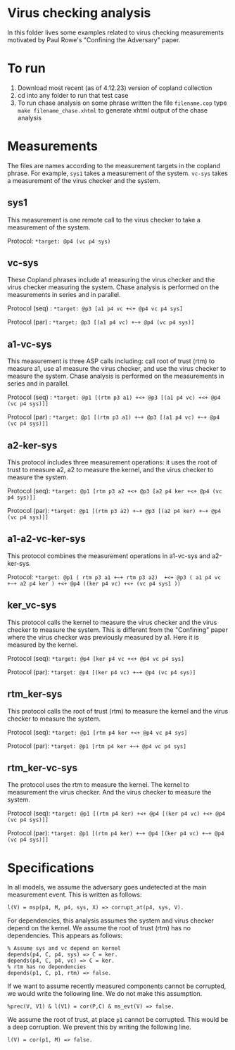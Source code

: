 # Virus checking analysis

In this folder lives some examples related to virus checking measurements motivated by Paul Rowe's "Confining the Adversary" paper.

# To run 

1. Download most recent (as of 4.12.23) version of copland collection 
2. cd into any folder to run that test case 
3. To run chase analysis on some phrase written the file `filename.cop` type `make filename_chase.xhtml` to generate xhtml output of the chase analysis

# Measurements 

The files are names according to the measurement targets in the copland phrase. For example, `sys1` takes a measurement of the system. `vc-sys` takes a measurement of the virus checker and the system. 

## sys1 

This measurement is one remote call to the virus checker to take a measurement of the system. 

Protocol: `*target: @p4 (vc p4 sys)`

## vc-sys 

These Copland phrases include a1 measuring the virus checker and the virus checker measuring the system. Chase analysis is performed on the measurements in series and in parallel.  

Protocol (seq) : `*target: @p3 [a1 p4 vc +<+ @p4 vc p4 sys]`

Protocol (par) : `*target: @p3 [(a1 p4 vc) +~+ @p4 (vc p4 sys)]`

## a1-vc-sys

This measurement is three ASP calls including: call root of trust (rtm) to measure a1, use a1 measure the virus checker, and use the virus checker to measure the system. Chase analysis is performed on the measurements in series and in parallel.  

Protocol (seq) : `*target: @p1 [(rtm p3 a1) +<+ @p3 [(a1 p4 vc) +<+ @p4 (vc p4 sys)]]`

Protocol (par) : `*target: @p1 [(rtm p3 a1) +~+ @p3 [(a1 p4 vc) +~+ @p4 (vc p4 sys)]]`

## a2-ker-sys

This protocol includes three measurement operations: it uses the root of trust to measure a2, a2 to measure the kernel, and the virus checker to measure the system. 

Protocol (seq): `*target: @p1 [rtm p3 a2 +<+ @p3 [a2 p4 ker +<+ @p4 (vc p4 sys)]]`

Protocol (par): `*target: @p1 [(rtm p3 a2) +~+ @p3 [(a2 p4 ker) +~+ @p4 (vc p4 sys)]]`

## a1-a2-vc-ker-sys 

This protocol combines the measurement operations in a1-vc-sys and a2-ker-sys. 

Protocol: `*target: @p1 ( rtm p3 a1 +~+ rtm p3 a2)  +<+ @p3 ( a1 p4 vc +~+ a2 p4 ker ) +<+ @p4 ((ker p4 vc) +<+ (vc p4 sys1 ))`

## ker_vc-sys

This protocol calls the kernel to measure the virus checker and the virus checker to measure the system. This is different from the "Confining" paper where the virus checker was previously measured by a1. Here it is measured by the kernel.  

Protocol (seq): `*target: @p4 [ker p4 vc +<+ @p4 vc p4 sys]`

Protocol (par): `*target: @p4 [(ker p4 vc) +~+ @p4 (vc p4 sys)]`

## rtm_ker-sys

This protocol calls the root of trust (rtm) to measure the kernel and the virus checker to measure the system.

Protocol (seq): `*target: @p1 [rtm p4 ker +<+ @p4 vc p4 sys]`

Protocol (par): `*target: @p1 [rtm p4 ker +~+ @p4 vc p4 sys]`

## rtm_ker-vc-sys

The protocol uses the rtm to measure the kernel. The kernel to measurement the virus checker. And the virus checker to measure the system. 

Protocol (seq): `*target: @p1 [(rtm p4 ker) +<+ @p4 [(ker p4 vc) +<+ @p4 (vc p4 sys)]]` 

Protocol (par): `*target: @p1 [(rtm p4 ker) +~+ @p4 [(ker p4 vc) +~+ @p4 (vc p4 sys)]]`

# Specifications 

In all models, we assume the adversary goes undetected at the main measurement event. This is written as follows:

`l(V) = msp(p4, M, p4, sys, X) => corrupt_at(p4, sys, V).`

For dependencies, this analysis assumes the system and virus checker depend on the kernel. We assume the root of trust (rtm) has no dependencies. This appears as follows:

    % Assume sys and vc depend on kernel 
    depends(p4, C, p4, sys) => C = ker.
    depends(p4, C, p4, vc) => C = ker.
    % rtm has no dependencies 
    depends(p1, C, p1, rtm) => false.

If we want to assume recently measured components cannot be corrupted, we would write the following line. We do not make this assumption.  

`%prec(V, V1) & l(V1) = cor(P,C) & ms_evt(V) => false.`

We assume the root of trust, at place `p1` cannot be corrupted. This would be a deep corruption. We prevent this by writing the following line. 

`l(V) = cor(p1, M) => false.`